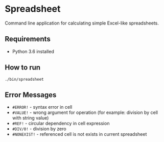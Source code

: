 # Spreadsheet

Command line application for calculating simple Excel-like spreadsheets.

## Requirements

- Python 3.6 installed

## How to run

`./bin/spreadsheet`

## Error Messages

- `#ERROR!` - syntax error in cell
- `#VALUE!` - wrong argument for operation
(for example: division by cell with string value)
- `#REF!` - circular dependency in cell expression
- `#DIV/0!` - division by zero
- `#NONEXIST!` - referenced cell is not exists in current spreadsheet
